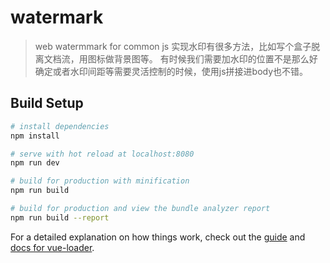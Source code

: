 # watermark

> web watermmark for common js
实现水印有很多方法，比如写个盒子脱离文档流，用图标做背景图等。
有时候我们需要加水印的位置不是那么好确定或者水印间距等需要灵活控制的时候，使用js拼接进body也不错。
## Build Setup

``` bash
# install dependencies
npm install

# serve with hot reload at localhost:8080
npm run dev

# build for production with minification
npm run build

# build for production and view the bundle analyzer report
npm run build --report
```

For a detailed explanation on how things work, check out the [guide](http://vuejs-templates.github.io/webpack/) and [docs for vue-loader](http://vuejs.github.io/vue-loader).
